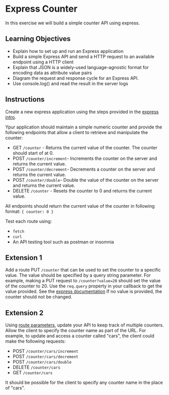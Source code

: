 # Express Counter

In this exercise we will build a simple counter API using express.

## Learning Objectives

- Explain how to set up and run an Express application
- Build a simple Express API and send a HTTP request to an available endpoint using a HTTP client
- Explain that JSON is a widely-used language-agnostic format for encoding data as attribute value pairs
- Diagram the request and response cycle for an Express API.
- Use console.log() and read the result in the server logs

## Instructions

Create a new express application using the steps provided in the [express intro](https://github.com/boolean-uk/api-express-intro#express-setup).

Ypur application should maintain a simple numeric counter and provide the following endpoints that allow a client to retrieve and manipulate the counter:

- GET `/counter` - Returns the current value of the counter. The counter should start of at 0.
- POST `/counter/increment`- Increments the counter on the server and returns the current value.
- POST `/counter/decrement`- Decrements a counter on the server and returns the current value.
- POST `/counter/double`- Double the value of the counter on the server and returns the current value.
- DELETE `/counter` - Resets the counter to 0 and returns the current value.

All endpoints should return the current value of the counter in following format: `{ counter: 0 }`

Test each route using:

- `fetch`
- `curl`
- An API testing tool such as postman or insomnia

## Extension 1

Add a route PUT `/counter` that can be used to set the counter to a specific value. The value should be specified by a query string parameter. For example, making a PUT request to `/counter?value=20` should set the value of the counter to 20. Use the `req.query` property in your callback to get the value provided. See the [express documentation](https://expressjs.com/en/api.html#req.query) If no value is provided, the counter should not be changed.

## Extension 2

Using [route parameters](https://expressjs.com/en/guide/routing.html), update your API to keep track of multiple counters. Allow the client to specify the counter name as part of the URL. For example, to update and access a counter called "cars", the client could make the following requests:

- POST `/counter/cars/increment`
- POST `/counter/cars/decrement`
- POST `/counter/cars/double`
- DELETE `/counter/cars`
- GET `/counter/cars`

It should be possible for the client to specify any counter name in the place of "cars".
